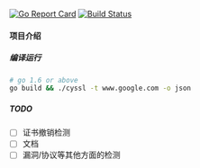 [![Go Report Card](https://goreportcard.com/badge/github.com/jetz/cyssl)](https://goreportcard.com/report/github.com/jetz/cyssl)
[![Build Status](https://travis-ci.org/jetz/cyssl.svg?branch=develop)](https://travis-ci.org/jetz/cyssl)

#### 项目介绍


##### 编译运行

```bash
# go 1.6 or above
go build && ./cyssl -t www.google.com -o json
```

##### TODO

- [ ] 证书撤销检测
- [ ] 文档
- [ ] 漏洞/协议等其他方面的检测
